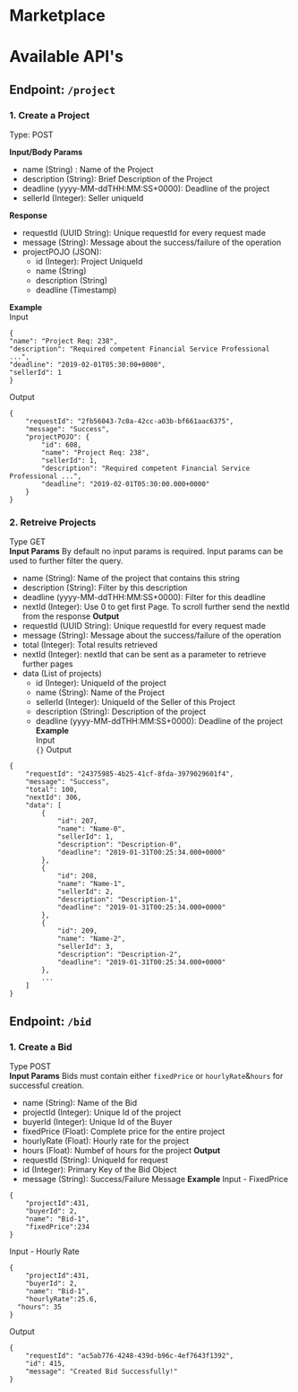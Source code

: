 # Marketplace

# Available API's

## Endpoint: ```/project``` 
### 1. Create a Project <br/>
Type: POST

**Input/Body Params**
- name (String) : Name of the Project
- description (String): Brief Description of the Project
- deadline (yyyy-MM-ddTHH:MM:SS+0000): Deadline of the project
- sellerId (Integer): Seller uniqueId

**Response**
- requestId (UUID String): Unique requestId for every request made
- message (String): Message about the success/failure of the operation
- projectPOJO (JSON):
  - id (Integer): Project UniqueId
  - name (String)
  - description (String)
  - deadline (Timestamp)

**Example** <br/>
Input
```
{
"name": "Project Req: 238",
"description": "Required competent Financial Service Professional ...",
"deadline": "2019-02-01T05:30:00+0000",
"sellerId": 1
}
```
Output
```
{
    "requestId": "2fb56043-7c0a-42cc-a03b-bf661aac6375",
    "message": "Success",
    "projectPOJO": {
        "id": 608,
        "name": "Project Req: 238",
        "sellerId": 1,
        "description": "Required competent Financial Service Professional ...",
        "deadline": "2019-02-01T05:30:00.000+0000"
    }
}
```
### 2. Retreive Projects
Type GET <br/>
**Input Params**
By default no input params is required. Input params can be used to further filter the query.
- name (String): Name of the project that contains this string
- description (String): Filter by this description
- deadline (yyyy-MM-ddTHH:MM:SS+0000): Filter for this deadline
- nextId (Integer): Use 0 to get first Page. To scroll further send the nextId from the response
**Output**
- requestId (UUID String): Unique requestId for every request made
- message (String): Message about the success/failure of the operation
- total (Integer): Total results retrieved
- nextId (Integer): nextId that can be sent as a parameter to retrieve further pages
- data (List of projects)
  - id (Integer): UniqueId of the project
  - name (String): Name of the Project
  - sellerId (Integer): UniqueId of the Seller of this Project
  - description (String): Description of the project
  - deadline (yyyy-MM-ddTHH:MM:SS+0000): Deadline of the project
**Example** <br/>
Input <br/>
```{}```
Output
```
{
    "requestId": "24375985-4b25-41cf-8fda-3979029601f4",
    "message": "Success",
    "total": 100,
    "nextId": 306,
    "data": [
        {
            "id": 207,
            "name": "Name-0",
            "sellerId": 1,
            "description": "Description-0",
            "deadline": "2019-01-31T00:25:34.000+0000"
        },
        {
            "id": 208,
            "name": "Name-1",
            "sellerId": 2,
            "description": "Description-1",
            "deadline": "2019-01-31T00:25:34.000+0000"
        },
        {
            "id": 209,
            "name": "Name-2",
            "sellerId": 3,
            "description": "Description-2",
            "deadline": "2019-01-31T00:25:34.000+0000"
        },
        ...
    ]
}
```
## Endpoint: ```/bid ```
### 1. Create a Bid <br/>
Type POST <br/>
**Input Params**
Bids must contain either ```fixedPrice``` or ```hourlyRate```&```hours``` for successful creation.
- name (String): Name of the Bid 
- projectId (Integer): Unique Id of the project
- buyerId (Integer): Unique Id of the Buyer
- fixedPrice (Float): Complete price for the entire project
- hourlyRate (Float): Hourly rate for the project
- hours (Float): Numbef of hours for the project
**Output**
- requestId (String): UniqueId for request
- id (Integer): Primary Key of the Bid Object
- message (String): Success/Failure Message
**Example**
Input - FixedPrice
```
{
	"projectId":431,
	"buyerId": 2,
	"name": "Bid-1",
	"fixedPrice":234
}
```
Input - Hourly Rate
```
{
	"projectId":431,
	"buyerId": 2,
	"name": "Bid-1",
	"hourlyRate":25.6,
  "hours": 35
}
```
Output
```
{
    "requestId": "ac5ab776-4248-439d-b96c-4ef7643f1392",
    "id": 415,
    "message": "Created Bid Successfully!"
}
```
